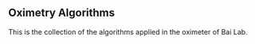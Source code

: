 ## Oximetry Algorithms

This is the collection of the algorithms applied in the oximeter of Bai Lab.
